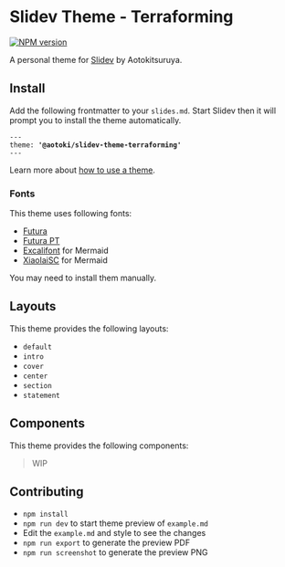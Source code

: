 # Slidev Theme - Terraforming

[![NPM version](https://img.shields.io/npm/v/@aotoki/slidev-theme-terraforming?color=3AB9D4&label=)](https://www.npmjs.com/package/@aotoki/slidev-theme-terraforming)

A personal theme for [Slidev](https://github.com/slidevjs/slidev) by Aotokitsuruya.

## Install

Add the following frontmatter to your `slides.md`. Start Slidev then it will prompt you to install the theme automatically.

<pre><code>---
theme: <b>'@aotoki/slidev-theme-terraforming'</b>
---</code></pre>

Learn more about [how to use a theme](https://sli.dev/guide/theme-addon#use-theme).

### Fonts

This theme uses following fonts:

- [Futura](https://zh.wikipedia.org/zh-tw/Futura)
- [Futura PT](https://fonts.adobe.com/fonts/futura-pt)
- [Excalifont](https://plus.excalidraw.com/excalifont) for Mermaid
- [XiaolaiSC](https://github.com/lxgw/kose-font) for Mermaid

You may need to install them manually.

## Layouts

This theme provides the following layouts:

- `default`
- `intro`
- `cover`
- `center`
- `section`
- `statement`

## Components

This theme provides the following components:

> WIP

## Contributing

- `npm install`
- `npm run dev` to start theme preview of `example.md`
- Edit the `example.md` and style to see the changes
- `npm run export` to generate the preview PDF
- `npm run screenshot` to generate the preview PNG
